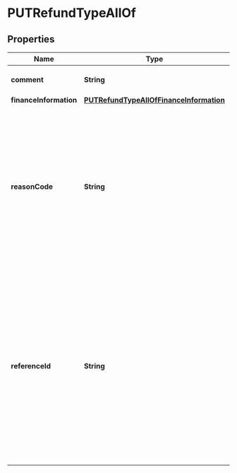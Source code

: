 

# PUTRefundTypeAllOf


## Properties

| Name | Type | Description | Notes |
|------------ | ------------- | ------------- | -------------|
|**comment** | **String** | Comments about the refund.  |  [optional] |
|**financeInformation** | [**PUTRefundTypeAllOfFinanceInformation**](PUTRefundTypeAllOfFinanceInformation.md) |  |  [optional] |
|**reasonCode** | **String** | A code identifying the reason for the transaction. The value must be an existing reason code or empty. If you do not specify a value, Zuora uses the default reason code.  |  [optional] |
|**referenceId** | **String** | The transaction ID returned by the payment gateway. Use this field to reconcile refunds between your gateway and Zuora Payments.  You can only update the reference ID for external refunds.  |  [optional] |



